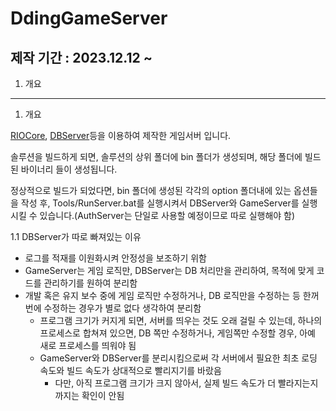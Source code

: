 # DdingGameServer

## 제작 기간 : 2023.12.12 ~

1. 개요

---

1. 개요

[RIOCore](https://github.com/m5623skhj/RIOServerTest), [DBServer](https://github.com/m5623skhj/DBConnector)등을 이용하여 제작한 게임서버 입니다.

솔루션을 빌드하게 되면, 솔루션의 상위 폴더에 bin 폴더가 생성되며, 해당 폴더에 빌드된 바이너리 들이 생성됩니다.

정상적으로 빌드가 되었다면, bin 폴더에 생성된 각각의 option 폴더내에 있는 옵션들을 작성 후, Tools/RunServer.bat를 실행시켜서 DBServer와 GameServer를 실행시킬 수 있습니다.(AuthServer는 단일로 사용할 예정이므로 따로 실행해야 함)

1.1 DBServer가 따로 빠져있는 이유
* 로그를 적재를 이원화시켜 안정성을 보조하기 위함
* GameServer는 게임 로직만, DBServer는 DB 처리만을 관리하여, 목적에 맞게 코드를 관리하기를 원하여 분리함
* 개발 혹은 유지 보수 중에 게임 로직만 수정하거나, DB 로직만을 수정하는 등 한꺼번에 수정하는 경우가 별로 없다 생각하여 분리함
  * 프로그램 크기가 커지게 되면, 서버를 띄우는 것도 오래 걸릴 수 있는데, 하나의 프로세스로 합쳐져 있으면, DB 쪽만 수정하거나, 게임쪽만 수정할 경우, 아예 새로 프로세스를 띄워야 됨
  * GameServer와 DBServer를 분리시킴으로써 각 서버에서 필요한 최초 로딩 속도와 빌드 속도가 상대적으로 빨리지기를 바랐음
    * 다만, 아직 프로그램 크기가 크지 않아서, 실제 빌드 속도가 더 빨라지는지 까지는 확인이 안됨
